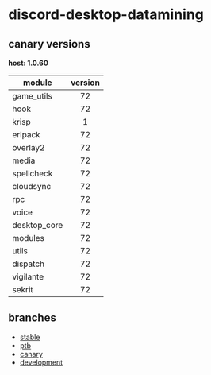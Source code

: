 # discord-desktop-datamining

## canary versions

**host: 1.0.60**

| module | version |
| ------ | :-----: |
| game_utils | 72 |
| hook | 72 |
| krisp | 1 |
| erlpack | 72 |
| overlay2 | 72 |
| media | 72 |
| spellcheck | 72 |
| cloudsync | 72 |
| rpc | 72 |
| voice | 72 |
| desktop_core | 72 |
| modules | 72 |
| utils | 72 |
| dispatch | 72 |
| vigilante | 72 |
| sekrit | 72 |

## branches

- [stable](https://github.com/OpenAsar/discord-desktop-datamining/tree/stable)
- [ptb](https://github.com/OpenAsar/discord-desktop-datamining/tree/ptb)
- [canary](https://github.com/OpenAsar/discord-desktop-datamining/tree/canary)
- [development](https://github.com/OpenAsar/discord-desktop-datamining/tree/development)